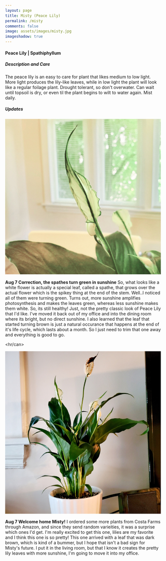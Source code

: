 ```yaml
---
layout: page
title: Misty (Peace Lily)
permalink: /misty
comments: false
image: assets/images/misty.jpg
imageshadow: true
---
```


#### Peace Lily | Spathiphyllum

##### Description and Care

The peace lily is an easy to care for plant that likes medium to low light. More light produces the lily-like leaves, while in low light the plant will look like a regular foilage plant. Drought tolerant, so don't overwater. Can wait until topsoil is dry, or even til the plant begins to wilt to water again. Mist daily.

##### Updates

<img class="figure-img" src="https://raw.githubusercontent.com/cndragn/garden/master/assets/images/misty-aug14.jpg">

**Aug 7 Correction, the spathes turn green in sunshine** So, what looks like a white flower is actually a special leaf, called a spathe, that grows over the actual flower which is the spikey thing at the end of the stem. Well..I noticed all of them were turning green. Turns out, more sunshine amplifies photosynthesis and makes the leaves green, whereas less sunshine makes them white. So, its still healthy! Just, not the pretty classic look of Peace Lily that I'd like. I've moved it back out of my office and into the dining room where its bright, but no direct sunshine. I also learned that the leaf that started turning brown is just a natural occurance that happens at the end of it's life cycle, which lasts about a month. So I just need to trim that one away and everything is good to go.

<hr/can>

<img class="figure-img" src="https://raw.githubusercontent.com/cndragn/garden/master/assets/images/misty-aug7.jpg">

**Aug 7 Welcome home Misty!** I ordered some more plants from Costa Farms through Amazon, and since they send random varieities, it was a surprise which ones I'd get. I'm really excited to get this one, lilies are my favorite and I think this one is so pretty! This one arrived with a leaf that was dark brown, which is kind of a bummer, but I hope that isn't a bad sign for Misty's future. I put it in the living room, but that I know it creates the pretty lily leaves with more sunshine, I'm going to move it into my office.
